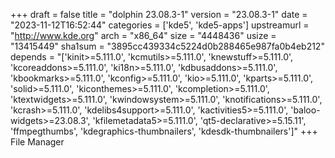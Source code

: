 +++
draft = false
title = "dolphin 23.08.3-1"
version = "23.08.3-1"
date = "2023-11-12T16:52:44"
categories = ['kde5', 'kde5-apps']
upstreamurl = "http://www.kde.org"
arch = "x86_64"
size = "4448436"
usize = "13415449"
sha1sum = "3895cc439334c5224d0b288465e987fa0b4eb212"
depends = "['kinit>=5.111.0', 'kcmutils>=5.111.0', 'knewstuff>=5.111.0', 'kcoreaddons>=5.111.0', 'ki18n>=5.111.0', 'kdbusaddons>=5.111.0', 'kbookmarks>=5.111.0', 'kconfig>=5.111.0', 'kio>=5.111.0', 'kparts>=5.111.0', 'solid>=5.111.0', 'kiconthemes>=5.111.0', 'kcompletion>=5.111.0', 'ktextwidgets>=5.111.0', 'kwindowsystem>=5.111.0', 'knotifications>=5.111.0', 'kcrash>=5.111.0', 'kdelibs4support>=5.111.0', 'kactivities5>=5.111.0', 'baloo-widgets>=23.08.3', 'kfilemetadata5>=5.111.0', 'qt5-declarative>=5.15.11', 'ffmpegthumbs', 'kdegraphics-thumbnailers', 'kdesdk-thumbnailers']"
+++
File Manager